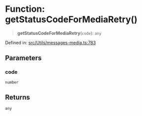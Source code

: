 # Function: getStatusCodeForMediaRetry()

> **getStatusCodeForMediaRetry**(`code`): `any`

Defined in: [src/Utils/messages-media.ts:783](https://github.com/Fokusdotid/bail/blob/a029a4f9908cd3806112e8438f5a31dda1376b84/src/Utils/messages-media.ts#L783)

## Parameters

### code

`number`

## Returns

`any`
